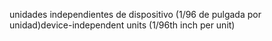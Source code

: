 <span data-ttu-id="19010-101">unidades independientes de dispositivo (1/96 de pulgada por unidad)</span><span class="sxs-lookup"><span data-stu-id="19010-101">device-independent units (1/96th inch per unit)</span></span>